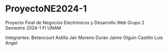 # ProyectoNE2024-1
Proyecto Final de Negocios Electrónicos y Desarrollo Web
Grupo 2 Semestre 2024-1 FI UNAM

Integrantes: 
Betancourt Astilla Jair
Moreno Duran Jaime
Olguin Castillo Luis Angel